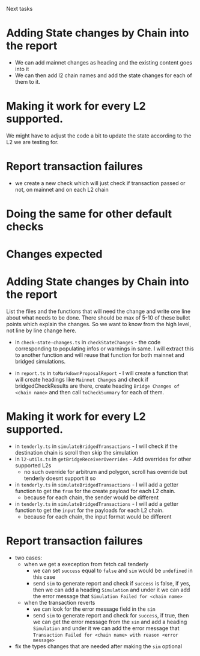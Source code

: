 Next tasks

# Adding State changes by Chain into the report
- We can add mainnet changes as heading and the existing content goes into it
- We can then add l2 chain names and add the state changes for each of them to it.

# Making it work for every L2 supported. 
We might have to adjust the code a bit to update the state according to the L2 we are testing for.

# Report transaction failures
- we create a new check which will just check if transaction passed or not, on mainnet and on each L2 chain

# Doing the same for other default checks


# Changes expected
# Adding State changes by Chain into the report
List the files and the functions that will need the change and write one line about what needs to be done. There should 
be max of 5-10 of these bullet points which explain the changes. So we want to know from the high level, not line by line change here. 

- in `check-state-changes.ts` in `checkStateChanges` - the code corresponding to populating infos or warnings in same. 
I will extract this to another function and will reuse that function for both mainnet and bridged simulations.

- in `report.ts` in `toMarkdownProposalReport` - I will create a function that will create headings like `Mainnet Changes` and check if bridgedCheckResults are there, create heading `Bridge Changes of <chain name>` and then call `toCheckSummary` for each of them.


# Making it work for every L2 supported. 
- in `tenderly.ts` in `simulateBridgedTransactions` - I will check if the destination chain is scroll then skip the simulation
- in `l2-utils.ts` in `getBridgeReceiverOverrides` - Add overrides for other supported L2s
  - no such override for arbitrum and polygon, scroll has override but tenderly doesnt support it so 
- in `tenderly.ts` in `simulateBridgedTransactions` - I will add a getter function to get the `from` for the create payload for each L2 chain.
  - because for each chain, the sender would be different
- in `tenderly.ts` in `simulateBridgedTransactions` - I will add a getter function to get the `input` for the payloads for each L2 chain.
  - because for each chain, the input format would be different

# Report transaction failures
- two cases:
  - when we get a exeception from fetch call tenderly
    - we can set `success` equal to `false` and `sim` would be `undefined` in this case
    - send `sim` to generate report and check if `success` is false, if yes, then we can add a heading `Simulation` and under it we can add the error message that `Simulation Failed for <chain name>`
  - when the transaction reverts
    - we can look for the error message field in the `sim`
    - send `sim` to generate report and check for `success`, if true, then we can get the error message from the `sim` and add a heading `Simulation` and under it we can add the error message that `Transaction Failed for <chain name> with reason <error message>`
- fix the types changes that are needed after making the `sim` optional